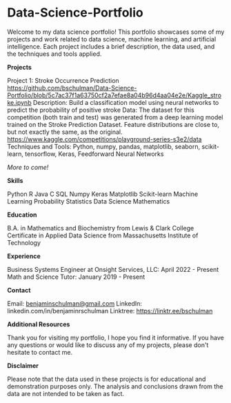 # Data-Science-Portfolio

Welcome to my data science portfolio! This portfolio showcases some of my projects and work related to data science, machine learning, and artificial intelligence. Each project includes a brief description, the data used, and the techniques and tools applied.

**Projects**

Project 1: Stroke Occurrence Prediction
https://github.com/bschulman/Data-Science-Portfolio/blob/5c7ac37f1a63750cf2a7efae8a04b96d4aa04e2e/Kaggle_stroke.ipynb
Description: Build a classification model using neural networks to predict the probability of positive stroke
Data: The dataset for this competition (both train and test) was generated from a deep learning model trained on the Stroke Prediction Dataset. 
Feature distributions are close to, but not exactly the same, as the original.
https://www.kaggle.com/competitions/playground-series-s3e2/data 
Techniques and Tools: Python, numpy, pandas, matplotlib, seaborn, scikit-learn, tensorflow, Keras, Feedforward Neural Networks

*More to come!*

**Skills**

Python 
R
Java 
C 
SQL 
Numpy 
Keras 
Matplotlib 
Scikit-learn
Machine Learning 
Probability 
Statistics 
Data Science 
Mathematics


**Education**

B.A. in Mathematics and Biochemistry from Lewis & Clark College
Certificate in Applied Data Science from Massachusetts Institute of Technology

**Experience**

Business Systems Engineer at Onsight Services, LLC: April 2022 - Present
Math and Science Tutor: January 2019 - Present

**Contact**

Email: benjaminschulman@gmail.com
LinkedIn: linkedin.com/in/benjaminrschulman
Linktree: https://linktr.ee/bschulman


**Additional Resources**

Thank you for visiting my portfolio, I hope you find it informative. If you have any questions or would like to discuss any of my projects, please don't hesitate to contact me.

**Disclaimer**

Please note that the data used in these projects is for educational and demonstration purposes only. The analysis and conclusions drawn from the data are not intended to be taken as fact.
